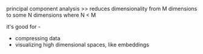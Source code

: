 principal component analysis >> reduces dimensionality from M dimensions to some N dimensions where N < M
<!--LEARN:780jFmMQ-->

it's good for -
- compressing data
- visualizing high dimensional spaces, like embeddings